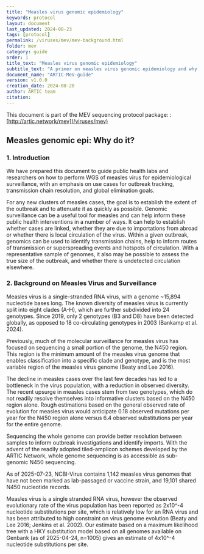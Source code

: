 ```yaml
---
title: "Measles virus genomic epidemiology"
keywords: protocol
layout: document
last_updated: 2024-08-23
tags: [protocol] 
permalink: /viruses/mev/mev-background.html
folder: mev
category: guide
order: 1
title_text: "Measles virus genomic epidemiology"
subtitle_text: "A primer on measles virus genomic epidemiology and why we do it"
document_name: "ARTIC-MeV-guide"
version: v1.0.0
creation_date: 2024-08-20
author: ARTIC team
citation: 
---
```


This document is part of the MEV sequencing protocol package:
: [http://artic.network/mev](/viruses/mev)

## Measles genomic epi: Why do it?

### 1. Introduction
We have prepared this document to guide public health labs and researchers on how to perform WGS of measles virus for epidemiological surveillance, with an emphasis on use cases for outbreak tracking, transmission chain resolution, and global elimination goals.

For any new clusters of measles cases, the goal is to establish the extent of the outbreak and to attenuate it as quickly as possible. Genomic surveillance can be a useful tool for measles and can help inform these public health interventions in a number of ways. It can help to establish whether cases are linked, whether they are due to importations from abroad or whether there is local circulation of the virus. Within a given outbreak, genomics can be used to identify transmission chains, help to inform routes of transmission or superspreading events and hotspots of circulation. With a representative sample of genomes, it also may be possible to assess the true size of the outbreak, and whether there is undetected circulation elsewhere. 

### 2. Background on Measles Virus and Surveillance
Measles virus is a single-stranded RNA virus, with a genome ~15,894 nucleotide bases long. The known diversity of measles virus is currently split into eight clades (A-H), which are further subdivided into 24 genotypes. Since 2019, only 2 genotypes (B3 and D8) have been detected globally, as opposed to 18 co-circulating genotypes in 2003 (Bankamp et al. 2024). 


Previously, much of the molecular surveillance for measles virus has focused on sequencing a small portion of the genome, the N450 region. This region is the minimum amount of the measles virus genome that enables classification into a specific clade and genotype, and is the most variable region of the measles virus genome (Beaty and Lee 2016).


The decline in measles cases over the last few decades has led to a bottleneck in the virus population, with a reduction in observed diversity. The recent upsurge in measles cases stem from two genotypes,  which do not readily resolve themselves into informative clusters based on the N450 region alone. Rough estimations based on the general observed rate of evolution for measles virus would anticipate 0.18 observed mutations per year for the N450 region alone versus 6.4 observed substitutions per year for the entire genome. 


Sequencing the whole genome can provide better resolution between samples to inform outbreak investigations and identify imports. With the advent of the readily adopted tiled-amplicon schemes developed by the ARTIC Network, whole genome sequencing is as accessible as sub-genomic N450 sequencing. 


As of 2025-07-23, NCBI-Virus contains 1,142 measles virus genomes that have not been marked as lab-passaged or vaccine strain, and 19,101 shared N450 nucleotide records.

Measles virus is a single stranded RNA virus, however the observed evolutionary rate of the virus population has been reported as 2x10^-4 nucleotide substitutions per site, which is relatively low for an RNA virus and has been attributed to high constraint on virus genome evolution (Beaty and Lee 2016; Jenkins et al. 2002). Our estimate based on a maximum likelihood tree with a HKY substitution model based on all genomes available on Genbank (as of 2025-04-24, n=1005) gives an estimate of 4x10^-4 nucleotide substitutions per site. 
